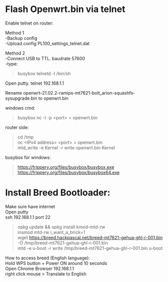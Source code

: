 # Flash Openwrt.bin via telnet  
Enable telnet on router:  

Method 1  
-Backup config  
-Upload config PL100_settings_telnet.dat  

Method 2  
-Connect USB to TTL. baudrate 57600  
-type:  
> busybox telnetd -l /bin/sh  

Open putty. telnet 192.168.1.1  

Rename openwrt-21.02.2-ramips-mt7621-bolt_arion-squashfs-sysupgrade.bin to openwrt.bin  

windows cmd:  
> busybox nc -l -p \<port> < openwrt.bin  
                                     
router side:                                       
> cd /tmp              
> nc \<IPv4 address> \<port> > openwrt.bin  
> mtd_write -e Kernel -r write openwrt.bin Kernel  

busybox for windows:  
> https://frippery.org/files/busybox/busybox.exe  
> https://frippery.org/files/busybox/busybox64.exe

# Install Breed Bootloader:
Make sure have internet  
Open putty  
ssh 192.168.1.1 port 22  
> opkg update && opkg install kmod-mtd-rw  
> insmod mtd-rw i_want_a_brick=1  
> wget https://breed.hackpascal.net/breed-mt7621-gehua-ghl-r-001.bin -O /tmp/breed-mt7621-gehua-ghl-r-001.bin  
> mtd -e u-boot -r write /tmp/breed-mt7621-gehua-ghl-r-001.bin u-boot  

How to access breed (English language):  
Hold WPS button + Power ON around 10 seconds  
Open Chrome Browser 192.168.1.1  
right click mouse > Translate to English

